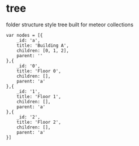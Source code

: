 # tree
folder structure style tree built for meteor collections

    var nodes = [{
        _id: 'a',
        title: 'Building A',
        children: [0, 1, 2],
        parent: ''
    },{
        _id: '0',
        title: 'Floor 0',
        children: [],
        parent: 'a'
    },{
        _id: '1',
        title: 'Floor 1',
        children: [],
        parent: 'a'
    },{
        _id: '2',
        title: 'Floor 2',
        children: [],
        parent: 'a'
    }]
